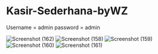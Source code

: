 # Kasir-Sederhana-byWZ

Username = admin
password = admin

![Screenshot (162)](https://github.com/Wz-00/Kasir-Sederhana-byWZ/assets/75877082/ccb8b684-d003-4a7a-b593-b4af43e5970a)
![Screenshot (158)](https://github.com/Wz-00/Kasir-Sederhana-byWZ/assets/75877082/2b37e7bb-ab29-4ade-9761-fdbb84a6d89b)
![Screenshot (159)](https://github.com/Wz-00/Kasir-Sederhana-byWZ/assets/75877082/f813a36c-191a-4266-b448-1feb9b7194d9)
![Screenshot (160)](https://github.com/Wz-00/Kasir-Sederhana-byWZ/assets/75877082/3efa2b0d-3abe-4908-8034-2f1aaebc2b1b)
![Screenshot (161)](https://github.com/Wz-00/Kasir-Sederhana-byWZ/assets/75877082/381d6395-97c9-4781-8bb5-82d5a5468696)
